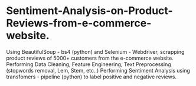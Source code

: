 # Sentiment-Analysis-on-Product-Reviews-from-e-commerce-website.
Using BeautifulSoup - bs4 (python) and Selenium - Webdriver, scrapping product reviews of 5000+ customers from the e-commerce website. Performing Data Cleaning, Feature Engineering, Text Preprocessing (stopwords removal, Lem, Stem, etc..) Performing Sentiment Analysis using transfomers - pipeline (python) to label positive and negative reviews.

